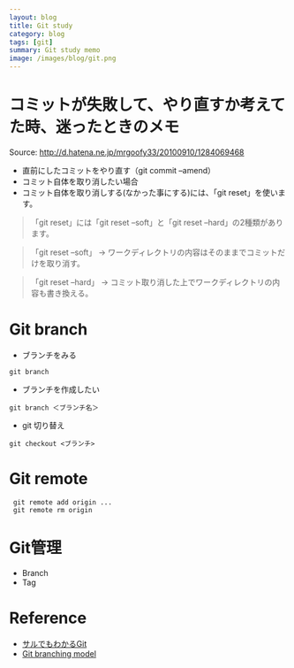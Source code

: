 ```yaml
---
layout: blog
title: Git study
category: blog
tags: [git]  
summary: Git study memo
image: /images/blog/git.png
---
```


# コミットが失敗して、やり直すか考えてた時、迷ったときのメモ

Source: http://d.hatena.ne.jp/mrgoofy33/20100910/1284069468

* 直前にしたコミットをやり直す（git commit –amend）
* コミット自体を取り消したい場合
* コミット自体を取り消しする(なかった事にする)には、「git reset」を使います。

>  「git reset」には「git reset –soft」と「git reset –hard」の2種類があります。

> 「git reset –soft」 → ワークディレクトリの内容はそのままでコミットだけを取り消す。

> 「git reset –hard」 → コミット取り消した上でワークディレクトリの内容も書き換える。

# Git branch

* ブランチをみる

```
git branch
```

* ブランチを作成したい

```
git branch ＜ブランチ名＞
```

* git 切り替え

```
git checkout <ブランチ>
```

# Git remote

     git remote add origin ...
     git remote rm origin

# Git管理

* Branch
* Tag


# Reference

* [サルでもわかるGit](http://www.backlog.jp/git-guide/reference/branch.html)
* [Git branching model](http://nvie.com/posts/a-successful-git-branching-model/)
